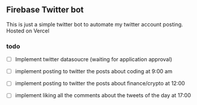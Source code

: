 ## Firebase Twitter bot 

This is just a simple twitter bot to automate my twitter account posting. Hosted on Vercel

### todo

- [ ] Implement twitter datasoucre (waiting for application approval)
- [ ] implement posting to twitter the posts about coding at 9:00 am 
- [ ] implement posting to twitter the posts about finance/crypto at 12:00
- [ ] implement liking all the comments about the tweets of the day at 17:00

